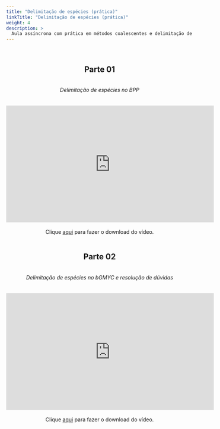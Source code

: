 ```yaml
---
title: "Delimitação de espécies (prática)"
linkTitle: "Delimitação de espécies (prática)"
weight: 4
description: >
  Aula assíncrona com prática em métodos coalescentes e delimitação de espécies no BPP e bGMYC com o Prof. Fabricius Domingos 
---
```


<br>
<div align="center">
<h2>Parte 01</h2>
<br>
<i>Delimitação de espécies no BPP</i>
<br><br><br>
<iframe width="560" height="315" src="https://www.youtube.com/embed/nZA3Hufre6k" frameborder="0" allow="accelerometer; autoplay; clipboard-write; encrypted-media; gyroscope; picture-in-picture" allowfullscreen></iframe>
<br><br>
Clique <a href="https://photos.app.goo.gl/Dq3h6r1Qyj6cbDDk9">aqui</a> para fazer o download do vídeo.
<br><br>

<h2>Parte 02</h2>
<br>
<i>Delimitação de espécies no bGMYC e resolução de dúvidas</i>
<br><br><br>
<iframe width="560" height="315" src="https://www.youtube.com/embed/oLClu1iGppk" frameborder="0" allow="accelerometer; autoplay; clipboard-write; encrypted-media; gyroscope; picture-in-picture" allowfullscreen></iframe>
<br><br>
Clique <a href="https://photos.app.goo.gl/htoxYvKpBdFaB3wd6">aqui</a> para fazer o download do vídeo.
<br><br>
</div>